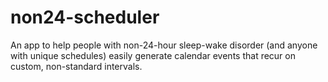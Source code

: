 # non24-scheduler
An app to help people with non-24-hour sleep-wake disorder (and anyone with unique schedules) easily generate calendar events that recur on custom, non-standard intervals.
